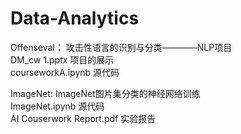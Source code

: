 # Data-Analytics

Offenseval： 攻击性语言的识别与分类————NLP项目  
    DM_cw 1.pptx 项目的展示  
    courseworkA.ipynb 源代码  
    
    
ImageNet: ImageNet图片集分类的神经网络训练    
    ImageNet.ipynb 源代码  
    AI Couserwork Report.pdf 实验报告  
